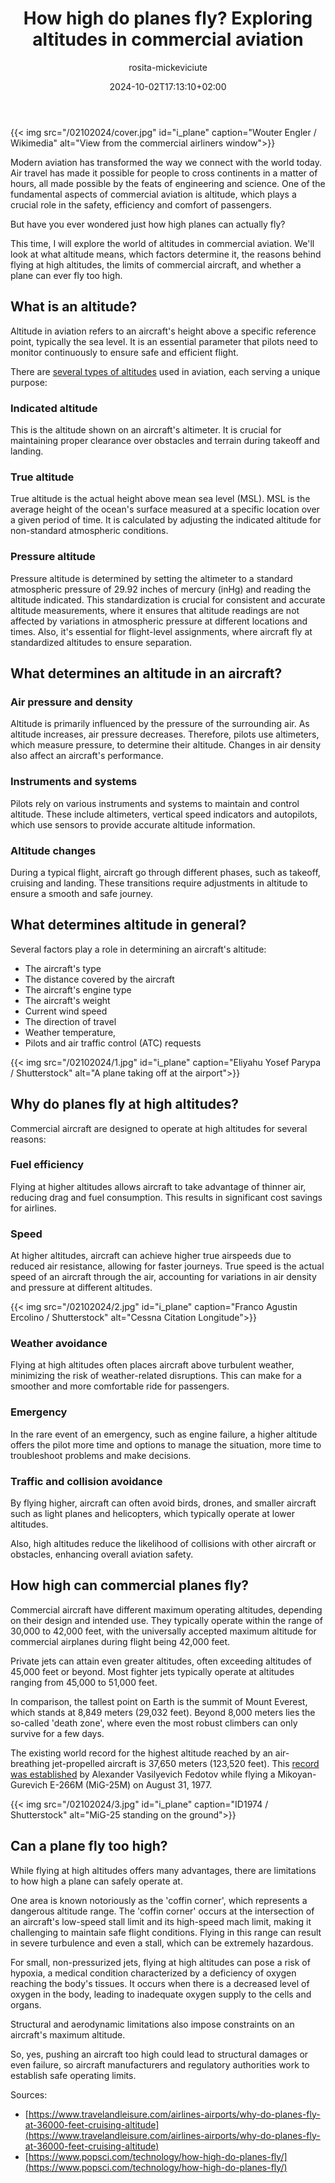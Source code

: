 ﻿---
title: "How high do planes fly? Exploring altitudes in commercial aviation"
meta_title: "How high do planes fly? Exploring altitudes in commercial aviation"
description: "Discover the heights of commercial aviation. Find out how high planes can fly and why altitude plays a crucial role in the safety and comfort of passengers."
date: 2024-10-02T17:13:10+02:00
draft: false
thumb: "/02102024/cover.jpg"
thumb_alt: "View from the commercial airliners window"
author: "rosita-mickeviciute"
is_article: true
tags:
- general
- aircraft
---
{{< img src="/02102024/cover.jpg" id="i_plane" caption="Wouter Engler / Wikimedia" alt="View from the commercial airliners window">}}

Modern aviation has transformed the way we connect with the world today. Air travel has made it possible for people to cross continents in a matter of hours, all made possible by the feats of engineering and science. One of the fundamental aspects of commercial aviation is altitude, which plays a crucial role in the safety, efficiency and comfort of passengers. 

But have you ever wondered just how high planes can actually fly?

This time, I will explore the world of altitudes in commercial aviation. We'll look at what altitude means, which factors determine it, the reasons behind flying at high altitudes, the limits of commercial aircraft, and whether a plane can ever fly too high.

## What is an altitude?

Altitude in aviation refers to an aircraft's height above a specific reference point, typically the sea level. It is an essential parameter that pilots need to monitor continuously to ensure safe and efficient flight. 

There are [several types of altitudes](https://calaero.edu/5-types-of-altitude-in-aviation/) used in aviation, each serving a unique purpose:

### Indicated altitude

This is the altitude shown on an aircraft's altimeter. It is crucial for maintaining proper clearance over obstacles and terrain during takeoff and landing.

### True altitude

True altitude is the actual height above mean sea level (MSL). MSL is the average height of the ocean's surface measured at a specific location over a given period of time. It is calculated by adjusting the indicated altitude for non-standard atmospheric conditions.

### Pressure altitude

Pressure altitude is determined by setting the altimeter to a standard atmospheric pressure of 29.92 inches of mercury (inHg) and reading the altitude indicated. This standardization is crucial for consistent and accurate altitude measurements, where it ensures that altitude readings are not affected by variations in atmospheric pressure at different locations and times. Also, it's essential for flight-level assignments, where aircraft fly at standardized altitudes to ensure separation.

## What determines an altitude in an aircraft?

### Air pressure and density

Altitude is primarily influenced by the pressure of the surrounding air. As altitude increases, air pressure decreases. Therefore, pilots use altimeters, which measure pressure, to determine their altitude. Changes in air density also affect an aircraft's performance.

### Instruments and systems

Pilots rely on various instruments and systems to maintain and control altitude. These include altimeters, vertical speed indicators and autopilots, which use sensors to provide accurate altitude information.

### Altitude changes

During a typical flight, aircraft go through different phases, such as takeoff, cruising and landing. These transitions require adjustments in altitude to ensure a smooth and safe journey.

## What determines altitude in general?

Several factors play a role in determining an aircraft's altitude:

- The aircraft's type
- The distance covered by the aircraft
- The aircraft's engine type
- The aircraft's weight
- Current wind speed
- The direction of travel
- Weather temperature, 
- Pilots and air traffic control (ATC) requests

{{< img src="/02102024/1.jpg" id="i_plane" caption="Eliyahu Yosef Parypa / Shutterstock" alt="A plane taking off at the airport">}}

## Why do planes fly at high altitudes?

Commercial aircraft are designed to operate at high altitudes for several reasons:

### Fuel efficiency

Flying at higher altitudes allows aircraft to take advantage of thinner air, reducing drag and fuel consumption. This results in significant cost savings for airlines.

### Speed

At higher altitudes, aircraft can achieve higher true airspeeds due to reduced air resistance, allowing for faster journeys. True speed is the actual speed of an aircraft through the air, accounting for variations in air density and pressure at different altitudes.

{{< img src="/02102024/2.jpg" id="i_plane" caption="Franco Agustin Ercolino / Shutterstock" alt="Cessna Citation Longitude">}}

### Weather avoidance

Flying at high altitudes often places aircraft above turbulent weather, minimizing the risk of weather-related disruptions. This can make for a smoother and more comfortable ride for passengers.

### Emergency

In the rare event of an emergency, such as engine failure, a higher altitude offers the pilot more time and options to manage the situation, more time to troubleshoot problems and make decisions.

### Traffic and collision avoidance

By flying higher, aircraft can often avoid birds, drones, and smaller aircraft such as light planes and helicopters, which typically operate at lower altitudes.

Also, high altitudes reduce the likelihood of collisions with other aircraft or obstacles, enhancing overall aviation safety.

## How high can commercial planes fly?

Commercial aircraft have different maximum operating altitudes, depending on their design and intended use. They typically operate within the range of 30,000 to 42,000 feet, with the universally accepted maximum altitude for commercial airplanes during flight being 42,000 feet.

Private jets can attain even greater altitudes, often exceeding altitudes of 45,000 feet or beyond. Most fighter jets typically operate at altitudes ranging from 45,000 to 51,000 feet.

In comparison, the tallest point on Earth is the summit of Mount Everest, which stands at 8,849 meters (29,032 feet). Beyond 8,000 meters lies the so-called 'death zone', where even the most robust climbers can only survive for a few days.

The existing world record for the highest altitude reached by an air-breathing jet-propelled aircraft is 37,650 meters (123,520 feet). This [record was established](https://www.fai.org/news/day-history-alexandr-fedotov-flies-record-books) by Alexander Vasilyevich Fedotov while flying a Mikoyan-Gurevich E-266M (MiG-25M) on August 31, 1977.

{{< img src="/02102024/3.jpg" id="i_plane" caption="ID1974 / Shutterstock" alt="MiG-25 standing on the ground">}}

## Can a plane fly too high?

While flying at high altitudes offers many advantages, there are limitations to how high a plane can safely operate at. 

One area is known notoriously as the 'coffin corner', which represents a dangerous altitude range. The 'coffin corner' occurs at the intersection of an aircraft's low-speed stall limit and its high-speed mach limit, making it challenging to maintain safe flight conditions. Flying in this range can result in severe turbulence and even a stall, which can be extremely hazardous.

For small, non-pressurized jets, flying at high altitudes can pose a risk of hypoxia, a medical condition characterized by a deficiency of oxygen reaching the body's tissues. It occurs when there is a decreased level of oxygen in the body, leading to inadequate oxygen supply to the cells and organs.

Structural and aerodynamic limitations also impose constraints on an aircraft's maximum altitude. 

So, yes, pushing an aircraft too high could lead to structural damages or even failure, so aircraft manufacturers and regulatory authorities work to establish safe operating limits.

Sources: 

* [https://www.travelandleisure.com/airlines-airports/why-do-planes-fly-at-36000-feet-cruising-altitude](https://www.travelandleisure.com/airlines-airports/why-do-planes-fly-at-36000-feet-cruising-altitude)
* [https://www.popsci.com/technology/how-high-do-planes-fly/](https://www.popsci.com/technology/how-high-do-planes-fly/)
